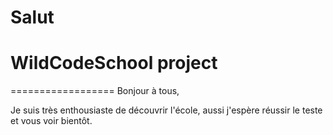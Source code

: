 # Salut
# WildCodeSchool project
==================
Bonjour à tous,

Je suis très enthousiaste de découvrir l'école, aussi j'espère réussir le teste et vous voir bientôt.
